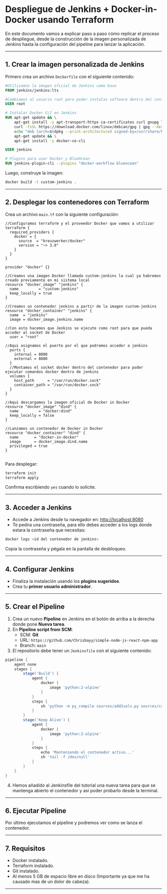 # Despliegue de Jenkins + Docker-in-Docker usando Terraform

En este documento vamos a explicar paso a paso cómo replicar el proceso de despliegue, desde la construcción de la imagen personalizada de Jenkins hasta la configuración del pipeline para lanzar la aplicación.

---

## 1. Crear la imagen personalizada de Jenkins

Primero crea un archivo `Dockerfile` con el siguiente contenido:

```dockerfile
#Utilizamos la imagen oficial de Jenkins como base 
FROM jenkins/jenkins:lts

#Cambiamos al usuario root para poder instalas software dentro del contenedor ya que el usuario jenkins por defecto no puede
USER root

# Instalar Docker CLI en Jenkins
RUN apt-get update && \
    apt-get install -y apt-transport-https ca-certificates curl gnupg lsb-release && \
    curl -fsSL https://download.docker.com/linux/debian/gpg | gpg --dearmor -o /usr/share/keyrings/docker-archive-keyring.gpg && \
    echo "deb [arch=$(dpkg --print-architecture) signed-by=/usr/share/keyrings/docker-archive-keyring.gpg] https://download.docker.com/linux/debian $(lsb_release -cs) stable" > /etc/apt/sources.list.d/docker.list && \
    apt-get update && \
    apt-get install -y docker-ce-cli

USER jenkins

# Plugins para usar Docker y BlueOcean
RUN jenkins-plugin-cli --plugins "docker-workflow blueocean"

```

Luego, construye la imagen:

```bash
docker build -t custom-jenkins .
```

---

## 2. Desplegar los contenedores con Terraform

Crea un archivo `main.tf` con la siguiente configuración:

```hcl
//Configuramos terraform y el proveedor Docker que vamos a utilizar
terraform {
  required_providers {
    docker = {
      source  = "kreuzwerker/docker"
      version = "~> 3.0"
    }
  }
}

provider "docker" {}

//Creamos una imagen Docker llamada custom-jenkins la cual ya habremos creado previamente en mi sistema local
resource "docker_image" "jenkins" {
  name         = "custom-jenkins"
  keep_locally = true
}

//Creamos un contenedor jenkins a partir de la imagen custom-jenkins
resource "docker_container" "jenkins" {
  name  = "jenkins"
  image = docker_image.jenkins.name

//Con esto hacemos que Jenkins se ejecute como root para que pueda acceder al socket de Docker
  user = "root"

//Aqui asignamos el puerto por el que podremos acceder a jenkins
  ports {
    internal = 8080
    external = 8080
  }
  //Montamos el socket docker dentro del contenedor para poder ejecutar comandos docker dentro de jenkins
  volumes {
    host_path      = "/var/run/docker.sock"
    container_path = "/var/run/docker.sock"
  }
}

//Aqui descargamos la imagen oficial de Docker in Docker
resource "docker_image" "dind" {
  name         = "docker:dind"
  keep_locally = false
}

//Lanzamos un contenedor de Docker in Docker
resource "docker_container" "dind" {
  name       = "docker-in-docker"
  image      = docker_image.dind.name
  privileged = true
}


```

Para desplegar:

```bash
terraform init
terraform apply
```

Confirma escribiendo `yes` cuando lo solicite.

---

## 3. Acceder a Jenkins

- Accede a Jenkins desde tu navegador en: [http://localhost:8080](http://localhost:8080)
- Te pedira una contraseña, para ello debes acceder a los logs donde estara la contraseña que necesitas:

```bash
docker logs <id del contenedor de jenkins>
```

Copia la contraseña y pégala en la pantalla de desbloqueo.

---

## 4. Configurar Jenkins

- Finaliza la instalación usando los **plugins sugeridos**.
- Crea tu **primer usuario administrador**.

---

## 5. Crear el Pipeline

1. Crea un nuevo **Pipeline** en Jenkins en el botón de arriba a la derecha donde pone **Nueva tarea**.
2. En **Pipeline script from SCM**:
   - SCM: **Git**
   - URL: `https://github.com/Chrisbayy/simple-node-js-react-npm-app`
   - Branch: `main`
3. El repositorio debe tener un `Jenkinsfile` con el siguiente contenido:

```groovy
pipeline {
    agent none
    stages {
        stage('Build') {
            agent {
                docker {
                    image 'python:2-alpine'
                }
            }
            steps {
                sh 'python -m py_compile sources/add2vals.py sources/calc.py'
            }
        }
        stage('Keep Alive') {
            agent {
                docker {
                    image 'python:2-alpine'
                }
            }
            steps {
                echo 'Manteniendo el contenedor activo...'
                sh 'tail -f /dev/null'
            }
        }
    }
}
```
4. Hemos añadido al Jenkinsfile del tutorial una nueva tarea para que se mantenga abierto el contenedor y asi poder probarlo desde la terminal.
---

## 6. Ejecutar Pipeline

Por último ejecutamos el pipeline y podremos ver como se lanza el contenedor.

---

## 7. Requisitos

- Docker instalado.
- Terraform instalado.
- Git instalado.
- Al menos 5 GB de espacio libre en disco (Importante ya que me ha causado mas de un dolor de cabeza).

---
